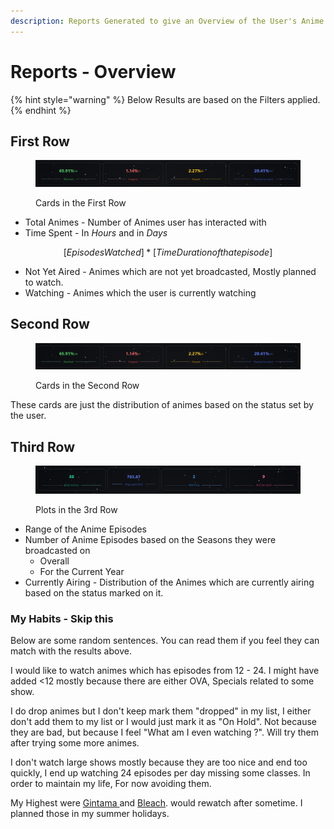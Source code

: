 ```yaml
---
description: Reports Generated to give an Overview of the User's Anime List.
---
```


# Reports - Overview

{% hint style="warning" %}
Below Results are based on the Filters applied.
{% endhint %}

## First Row

<figure><img src="../../.gitbook/assets/image (1).png" alt="First Row"><figcaption><p>Cards in the First Row</p></figcaption></figure>

* Total Animes - Number of Animes user has interacted with
* Time Spent - In _Hours_ and in _Days_

$$
[Episodes Watched] * [Time Duration of thatepisode]
$$

* Not Yet Aired - Animes which are not yet broadcasted, Mostly planned to watch.
* Watching - Animes which the user is currently watching

## Second Row

<figure><img src="../../.gitbook/assets/image (2).png" alt=""><figcaption><p>Cards in the Second Row</p></figcaption></figure>

These cards are just the distribution of animes based on the status set by the user.

## Third Row

<figure><img src="../../.gitbook/assets/image (4).png" alt=""><figcaption><p>Plots in the 3rd Row</p></figcaption></figure>

* Range of the Anime Episodes
* Number of Anime Episodes based on the Seasons they were broadcasted on
  * Overall
  * For the Current Year
* Currently Airing - Distribution of the Animes which are currently airing based on the status marked on it.

### My Habits - Skip this

Below are some random sentences. You can read them if you feel they can match with the results above.

I would like to watch animes which has episodes from 12 - 24. I might have added <12 mostly because there are either OVA, Specials related to some show.

I do drop animes but I don't keep mark them "dropped" in my list, I either don't add them to my list or I would just mark it as "On Hold". Not because they are bad, but because I feel "What am I even watching ?". Will try them after trying some more animes.

I don't watch large shows mostly because they are too nice and end too quickly, I end up watching 24 episodes per day missing some classes. In order to maintain my life, For now avoiding them.

My Highest were [Gintama ](https://myanimelist.net/anime/918/Gintama)and [Bleach](https://myanimelist.net/anime/269/Bleach). would rewatch after sometime. I planned those in my summer holidays.
